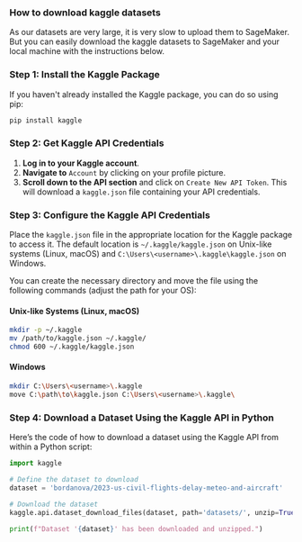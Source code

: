 ### How to download kaggle datasets
As our datasets are very large, it is very slow to upload them to SageMaker. But you can easily download the kaggle datasets to SageMaker and your local machine with the instructions below.

### Step 1: Install the Kaggle Package

If you haven't already installed the Kaggle package, you can do so using pip:

```sh
pip install kaggle
```

### Step 2: Get Kaggle API Credentials

1. **Log in to your Kaggle account**.
2. **Navigate to** `Account` by clicking on your profile picture.
3. **Scroll down to the API section** and click on `Create New API Token`. This will download a `kaggle.json` file containing your API credentials.

### Step 3: Configure the Kaggle API Credentials

Place the `kaggle.json` file in the appropriate location for the Kaggle package to access it. The default location is `~/.kaggle/kaggle.json` on Unix-like systems (Linux, macOS) and `C:\Users\<username>\.kaggle\kaggle.json` on Windows.

You can create the necessary directory and move the file using the following commands (adjust the path for your OS):

#### Unix-like Systems (Linux, macOS)

```sh
mkdir -p ~/.kaggle
mv /path/to/kaggle.json ~/.kaggle/
chmod 600 ~/.kaggle/kaggle.json
```

#### Windows

```sh
mkdir C:\Users\<username>\.kaggle
move C:\path\to\kaggle.json C:\Users\<username>\.kaggle\
```

### Step 4: Download a Dataset Using the Kaggle API in Python

Here’s the code of how to download a dataset using the Kaggle API from within a Python script:

```python
import kaggle

# Define the dataset to download
dataset = 'bordanova/2023-us-civil-flights-delay-meteo-and-aircraft'

# Download the dataset
kaggle.api.dataset_download_files(dataset, path='datasets/', unzip=True)

print(f"Dataset '{dataset}' has been downloaded and unzipped.")
```
